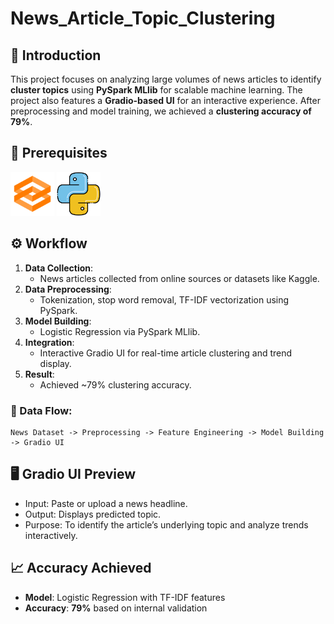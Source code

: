 # News_Article_Topic_Clustering

## 🧠 Introduction

This project focuses on analyzing large volumes of news articles to identify **cluster topics** using **PySpark MLlib** for scalable machine learning. The project also features a **Gradio-based UI** for an interactive experience. After preprocessing and model training, we achieved a **clustering accuracy of 79%**.

## 🧰 Prerequisites

<div align="left">
  <img alt="Gradio" src="img/gradio.png" height="70" width="70"/>
  <img alt="Python" src="img/python.png" height="70" width="70"/>
</div>

## ⚙️ Workflow

1. **Data Collection**:
   * News articles collected from online sources or datasets like Kaggle.
2. **Data Preprocessing**:
   * Tokenization, stop word removal, TF-IDF vectorization using PySpark.
3. **Model Building**:
   * Logistic Regression via PySpark MLlib.
4. **Integration**:
   * Interactive Gradio UI for real-time article clustering and trend display.
5. **Result**:
   * Achieved \~79% clustering accuracy.

### 🔁 Data Flow:

```
News Dataset -> Preprocessing -> Feature Engineering -> Model Building -> Gradio UI
```

## 🖥️ Gradio UI Preview

* Input: Paste or upload a news headline.
* Output: Displays predicted topic.
* Purpose: To identify the article’s underlying topic and analyze trends interactively.


## 📈 Accuracy Achieved

* **Model**: Logistic Regression with TF-IDF features
* **Accuracy**: **79%** based on internal validation


